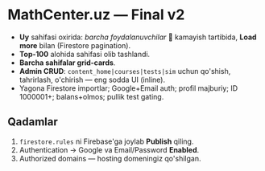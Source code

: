 # MathCenter.uz — Final v2
- **Uy** sahifasi oxirida: *barcha foydalanuvchilar* 💎 kamayish tartibida, **Load more** bilan (Firestore pagination).
- **Top-100** alohida sahifasi olib tashlandi.
- **Barcha sahifalar grid-cards**.
- **Admin CRUD**: `content_home|courses|tests|sim` uchun qo'shish, tahrirlash, o'chirish — eng sodda UI (inline).
- Yagona Firestore importlar; Google+Email auth; profil majburiy; ID 1000001+; balans+olmos; pullik test gating.

## Qadamlar
1) `firestore.rules` ni Firebase'ga joylab **Publish** qiling.
2) Authentication → Google va Email/Password **Enabled**.
3) Authorized domains — hosting domeningiz qo'shilgan.
